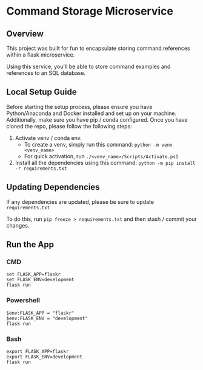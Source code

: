 # Command Storage Microservice

## Overview

This project was built for fun to encapsulate storing command references within a flask microservice.

Using this service, you'll be able to store command examples and references to an SQL database.

## Local Setup Guide

Before starting the setup process, please ensure you have Python/Anaconda and Docker installed and set up on your machine. Additionally, make sure you
have pip / conda configured. Once you have cloned the repo, please follow the following steps:

1. Activate venv / conda env.
    - To create a venv, simply run this command: `python -m venv <venv_name>`
    - For quick activation, run `./<venv_name>/Scripts/Activate.ps1`
2. Install all the dependencies using this command: `python -m pip install -r requirements.txt`

## Updating Dependencies

If any dependencies are updated, please be sure to update `requirements.txt`

To do this, run `pip freeze > requirements.txt` and then stash / commit your changes.

## Run the App

### CMD

```
set FLASK_APP=flaskr
set FLASK_ENV=development
flask run
```

### Powershell

```
$env:FLASK_APP = "flaskr"
$env:FLASK_ENV = "development"
flask run
```

### Bash

```
export FLASK_APP=flaskr
export FLASK_ENV=development
flask run
```